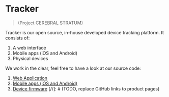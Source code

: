 # Tracker
> (Project CEREBRAL STRATUM)

Tracker is our open source, in-house developed device tracking platform.
It consists of:
1. A web interface
2. Mobile apps (iOS and Android)
3. Physical devices


We work in the clear, feel free to have a look at our source code:
1. [Web Application](https://github.com/blueguardian-co/cerebralstratum-frontend)
2. [Mobile apps (iOS and Android)](https://github.com/blueguardian-co/cerebralstratum-flutter)
3. [Device firmware](https://github.com/blueguardian-co/tracker-firmware)
[//]: # (TODO, replace GitHub links to product pages)